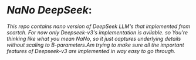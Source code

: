 # *NaNo DeepSeek*:
  *This repo contains nano version of DeepSeek LLM's that implemented from scartch. For now only Deepseek-v3's implementation is avilable. so You're thinking like what you mean NaNo, so it just captures underlying details without scaling to B-parameters.Am trying to make sure all the important features of Deepseek-v3 are implemented in way easy to go through.*
